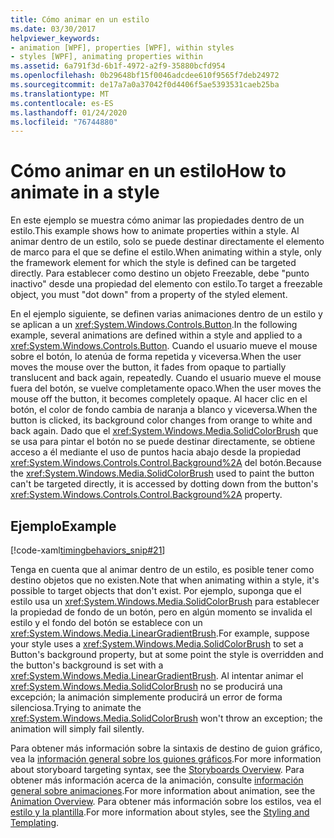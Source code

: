```yaml
---
title: Cómo animar en un estilo
ms.date: 03/30/2017
helpviewer_keywords:
- animation [WPF], properties [WPF], within styles
- styles [WPF], animating properties within
ms.assetid: 6a791f3d-6b1f-4972-a2f9-35880bcfd954
ms.openlocfilehash: 0b29648bf15f0046adcdee610f9565f7deb24972
ms.sourcegitcommit: de17a7a0a37042f0d4406f5ae5393531caeb25ba
ms.translationtype: MT
ms.contentlocale: es-ES
ms.lasthandoff: 01/24/2020
ms.locfileid: "76744880"
---
```

# <a name="how-to-animate-in-a-style"></a><span data-ttu-id="4c748-102">Cómo animar en un estilo</span><span class="sxs-lookup"><span data-stu-id="4c748-102">How to animate in a style</span></span>

<span data-ttu-id="4c748-103">En este ejemplo se muestra cómo animar las propiedades dentro de un estilo.</span><span class="sxs-lookup"><span data-stu-id="4c748-103">This example shows how to animate properties within a style.</span></span> <span data-ttu-id="4c748-104">Al animar dentro de un estilo, solo se puede destinar directamente el elemento de marco para el que se define el estilo.</span><span class="sxs-lookup"><span data-stu-id="4c748-104">When animating within a style, only the framework element for which the style is defined can be targeted directly.</span></span> <span data-ttu-id="4c748-105">Para establecer como destino un objeto Freezable, debe "punto inactivo" desde una propiedad del elemento con estilo.</span><span class="sxs-lookup"><span data-stu-id="4c748-105">To target a freezable object, you must "dot down" from a property of the styled element.</span></span>

<span data-ttu-id="4c748-106">En el ejemplo siguiente, se definen varias animaciones dentro de un estilo y se aplican a un <xref:System.Windows.Controls.Button>.</span><span class="sxs-lookup"><span data-stu-id="4c748-106">In the following example, several animations are defined within a style and applied to a <xref:System.Windows.Controls.Button>.</span></span> <span data-ttu-id="4c748-107">Cuando el usuario mueve el mouse sobre el botón, lo atenúa de forma repetida y viceversa.</span><span class="sxs-lookup"><span data-stu-id="4c748-107">When the user moves the mouse over the button, it fades from opaque to partially translucent and back again, repeatedly.</span></span> <span data-ttu-id="4c748-108">Cuando el usuario mueve el mouse fuera del botón, se vuelve completamente opaco.</span><span class="sxs-lookup"><span data-stu-id="4c748-108">When the user moves the mouse off the button, it becomes completely opaque.</span></span> <span data-ttu-id="4c748-109">Al hacer clic en el botón, el color de fondo cambia de naranja a blanco y viceversa.</span><span class="sxs-lookup"><span data-stu-id="4c748-109">When the button is clicked, its background color changes from orange to white and back again.</span></span> <span data-ttu-id="4c748-110">Dado que el <xref:System.Windows.Media.SolidColorBrush> que se usa para pintar el botón no se puede destinar directamente, se obtiene acceso a él mediante el uso de puntos hacia abajo desde la propiedad <xref:System.Windows.Controls.Control.Background%2A> del botón.</span><span class="sxs-lookup"><span data-stu-id="4c748-110">Because the <xref:System.Windows.Media.SolidColorBrush> used to paint the button can't be targeted directly, it is accessed by dotting down from the button's <xref:System.Windows.Controls.Control.Background%2A> property.</span></span>

## <a name="example"></a><span data-ttu-id="4c748-111">Ejemplo</span><span class="sxs-lookup"><span data-stu-id="4c748-111">Example</span></span>

[!code-xaml[timingbehaviors_snip#21](~/samples/snippets/csharp/VS_Snippets_Wpf/timingbehaviors_snip/CSharp/StyleStoryboardsExample.xaml#21)]

<span data-ttu-id="4c748-112">Tenga en cuenta que al animar dentro de un estilo, es posible tener como destino objetos que no existen.</span><span class="sxs-lookup"><span data-stu-id="4c748-112">Note that when animating within a style, it's possible to target objects that don't exist.</span></span> <span data-ttu-id="4c748-113">Por ejemplo, suponga que el estilo usa un <xref:System.Windows.Media.SolidColorBrush> para establecer la propiedad de fondo de un botón, pero en algún momento se invalida el estilo y el fondo del botón se establece con un <xref:System.Windows.Media.LinearGradientBrush>.</span><span class="sxs-lookup"><span data-stu-id="4c748-113">For example, suppose your style uses a <xref:System.Windows.Media.SolidColorBrush> to set a Button's background property, but at some point the style is overridden and the button's background is set with a <xref:System.Windows.Media.LinearGradientBrush>.</span></span>  <span data-ttu-id="4c748-114">Al intentar animar el <xref:System.Windows.Media.SolidColorBrush> no se producirá una excepción; la animación simplemente producirá un error de forma silenciosa.</span><span class="sxs-lookup"><span data-stu-id="4c748-114">Trying to animate the <xref:System.Windows.Media.SolidColorBrush> won't throw an exception; the animation will simply fail silently.</span></span>

<span data-ttu-id="4c748-115">Para obtener más información sobre la sintaxis de destino de guion gráfico, vea la [información general sobre los guiones gráficos](storyboards-overview.md).</span><span class="sxs-lookup"><span data-stu-id="4c748-115">For more information about storyboard targeting syntax, see the [Storyboards Overview](storyboards-overview.md).</span></span> <span data-ttu-id="4c748-116">Para obtener más información acerca de la animación, consulte [información general sobre animaciones](animation-overview.md).</span><span class="sxs-lookup"><span data-stu-id="4c748-116">For more information about animation, see the [Animation Overview](animation-overview.md).</span></span> <span data-ttu-id="4c748-117">Para obtener más información sobre los estilos, vea el [estilo y la plantilla](../../../desktop-wpf/fundamentals/styles-templates-overview.md).</span><span class="sxs-lookup"><span data-stu-id="4c748-117">For more information about styles, see the [Styling and Templating](../../../desktop-wpf/fundamentals/styles-templates-overview.md).</span></span>
